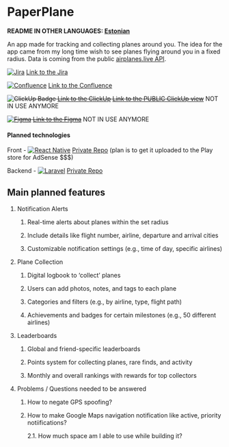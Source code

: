 # PaperPlane

**README IN OTHER LANGUAGES:
[Estonian](https://github.com/Beeak/flight-app/blob/main/README-ee.md)**


An app made for tracking and collecting planes around you. 
The idea for the app came from my long time wish to see planes flying around you in a fixed radius.
Data is coming from the public [airplanes.live API](https://airplanes.live/api-guide/).

[![Jira](https://img.shields.io/badge/Jira-0052CC?logo=jira&logoColor=fff)](#) [Link to the Jira](https://beeak.atlassian.net/jira)

[![Confluence](https://img.shields.io/badge/Confluence-172B4D?logo=confluence&logoColor=fff)](#) [Link to the Confluence](https://beeak.atlassian.net/wiki)

~~![ClickUp Badge](https://img.shields.io/badge/ClickUp-7B68EE?logo=clickup&logoColor=fff&style=for-the-badge) [Link to the ClickUp](https://app.clickup.com/9012335212/v/s/90121753920) [Link to the PUBLIC ClickUp view](https://sharing.clickup.com/9012335212/l/h/6-901205083945-1/b0021e2cf9798d2
)~~ NOT IN USE ANYMORE

~~[![Figma](https://img.shields.io/badge/Figma-F24E1E?logo=figma&logoColor=white)](#) [Link to the Figma](https://www.figma.com/design/Ajmdcmsw4rnFPcDAaGwNqI/Flight-app?node-id=0-1&t=KqKWYDtUexU2FrKq-1)~~ NOT IN USE ANYMORE

#### Planned technologies

Front - [![React Native](https://img.shields.io/badge/React_Native-%2320232a.svg?logo=react&logoColor=%2361DAFB)](#) [Private Repo](https://github.com/Beeak/flight-app-native) (plan is to get it uploaded to the Play store for AdSense $$$)

Backend - [![Laravel](https://img.shields.io/badge/Laravel-%23FF2D20.svg?logo=laravel&logoColor=white)](#) [Private Repo](https://github.com/Beeak/flight-app-laravel)


## Main planned features

1. Notification Alerts

    1. Real-time alerts about planes within the set radius
  
    2. Include details like flight number, airline, departure and arrival cities
  
    3. Customizable notification settings (e.g., time of day, specific airlines)

2. Plane Collection

      1. Digital logbook to ‘collect’ planes
  
     2. Users can add photos, notes, and tags to each plane
  
      3. Categories and filters (e.g., by airline, type, flight path)
  
      4. Achievements and badges for certain milestones (e.g., 50 different airlines)

3. Leaderboards

      1. Global and friend-specific leaderboards
  
      2. Points system for collecting planes, rare finds, and activity
  
      3. Monthly and overall rankings with rewards for top collectors

4. Problems / Questions needed to be answered
  
    1. How to negate GPS spoofing?

    2. How to make Google Maps navigation notification like active, priority notiifications?
       
       2.1. How much space am I able to use while building it?

